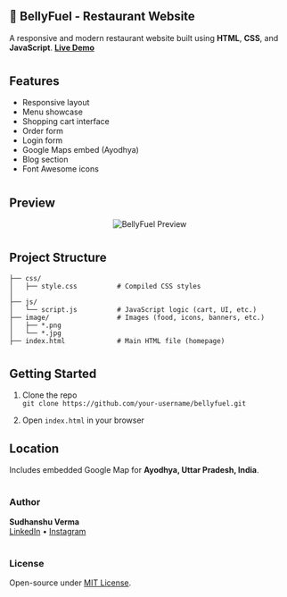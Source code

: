 <h2> 🍴 BellyFuel - Restaurant Website</h2>

A responsive and modern restaurant website built using **HTML**, **CSS**, and **JavaScript**.
**[Live Demo](https://sudhanshuverma1.github.io/BellyFuel/)**

<h1></h1>
<h2>Features</h2>

- Responsive layout
- Menu showcase
- Shopping cart interface
- Order form
- Login form
- Google Maps embed (Ayodhya)
- Blog section
- Font Awesome icons

<h1></h1>
<h2>Preview</h2>
<p align="center">
  <img src="https://github.com/user-attachments/assets/6ffffa92-f531-4a12-8921-9af97dcd060e" alt="BellyFuel Preview" />
</p>

<h1></h1>
<h2> Project Structure</h2>

```bellyfuel/
├── css/
│   ├── style.css          # Compiled CSS styles
│  
├── js/
│   └── script.js          # JavaScript logic (cart, UI, etc.)
├── image/                 # Images (food, icons, banners, etc.)
│   ├── *.png
│   └── *.jpg
├── index.html             # Main HTML file (homepage)
```
<h1> </h1>
<h2> Getting Started </h2>

1. Clone the repo  
   `git clone https://github.com/your-username/bellyfuel.git`

2. Open `index.html` in your browser


<h2> Location</h2>

Includes embedded Google Map for **Ayodhya, Uttar Pradesh, India**.

<h1></h1>
<h3>Author</h3>


**Sudhanshu Verma**  
[LinkedIn](https://www.linkedin.com/in/sudhanshu-verma-445664287/) • [Instagram](https://www.instagram.com/blacksudhz_)

<h1></h1>
<h3>License</h3>

Open-source under [MIT License](LICENSE).
